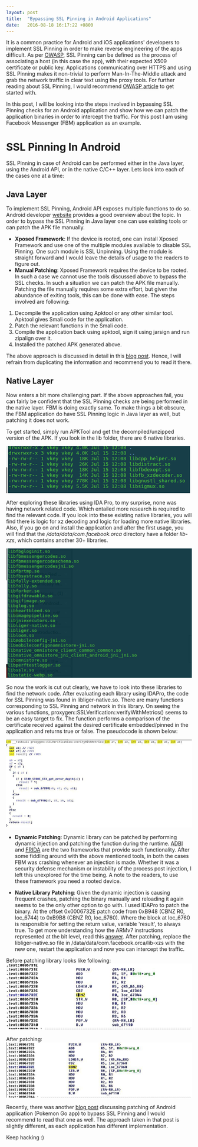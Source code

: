 ```yaml
---
layout: post
title:  "Bypassing SSL Pinning in Android Applications"
date:   2016-08-18 16:17:22 +0800
---
```


It is a common practice for Android and iOS applications' developers to implement SSL Pinning in order to make reverse engineering of the apps difficult. As per [OWASP](https://www.owasp.org/index.php/Certificate_and_Public_Key_Pinning), SSL Pinning can be defined as the process of associating a host (in this case the app), with their expected X509 certificate or public key. Applications communicating over HTTPS and using SSL Pinning makes it non-trivial to perform Man-In-The-Middle attack and grab the network traffic in clear text using the proxy tools. For further reading about SSL Pinning, I would recommend [OWASP article](https://www.owasp.org/index.php/Certificate_and_Public_Key_Pinning) to get started with.

In this post, I will be looking into the steps involved in bypassing SSL Pinning checks for an Android application and show how we can patch the application binaries in order to intercept the traffic. For this post I am using Facebook Messenger (FBM) application as an example.

# SSL Pinning In Android
SSL Pinning in case of Android can be performed either in the Java layer, using the Android API, or in the native C/C++ layer. Lets look into each of the cases one at a time:

## Java Layer

To implement SSL Pinning, Android API exposes multiple functions to do so.  Android developer [website](https://developer.android.com/training/articles/security-ssl.html) provides a good overview about the topic.  In order to bypass the SSL Pinning in Java layer one can use existing tools or can patch the APK file manually.

- **Xposed Framework**: If the device is rooted, one can install Xposed Framework and use one of the multiple modules available to disable SSL Pinning. One such module is SSL Unpinning. Using the module is straight forward and I would leave the details of usage to the readers to figure out.
- **Manual Patching**:  Xposed Framework requires the device to be rooted. In such a case we cannot use the tools discussed above to bypass the SSL checks. In such a situation we can patch the APK file manually. Patching the file manually requires some extra effort, but given the abundance of exiting tools, this can be done with ease. The steps involved are following:

1. Decompile the application using Apktool or any other similar tool. Apktool gives Smali code for the application.
2. Patch the relevant functions in the Smali code.
3. Compile the application back using apktool, sign it using jarsign and run zipalign over it.
4. Installed the patched APK generated above.

The above approach is discussed in detail in this [blog post](http://blog.dewhurstsecurity.com/2015/11/10/mobile-security-certificate-pining.htm). Hence, I will refrain from duplicating the information and recommend you to read it there.

## Native Layer

Now enters a bit more challenging part. If the above approaches fail, you can fairly be confident that the SSL Pinning checks are being performed in the native layer. FBM is doing exactly same. To make things a bit obscure, the FBM application do have SSL Pinning logic in Java layer as well, but patching it does not work.

To get started, simply run APKTool and get the decompiled/unzipped version of the APK. If you look in the lib folder, there are 6 native libraries.

![FB Libraries](../assets/images/fb_libs.png)

After exploring these libraries using IDA Pro, to my surprise, none was having network related code. Which entailed more research is required to find the relevant code. If you look into these existing native libraries, you will find there is logic for xz decoding and logic for loading more native libraries. Also, if you go on and install the application and after the first usage, you will find that the */data/data/com.facebook.orca* directory have a folder *lib-xzs*, which contains another 30+ libraries.

![libliger](../assets/images/libliger.png)

So now the work is cut out clearly, we have to look into these libraries to find the network code. After evaluating each library using IDAPro, the code for SSL Pinning was found in libliger-native.so. There are many functions corresponding to SSL Pinning and network in this library. On seeing the various functions,  proxygen::SSLVerification::verifyWithMetrics() seems to be an easy target to fix. The function performs a comparison of the certificate received against the desired certificate embedded/pinned in the application and returns true or false. The pseudocode is shown below:

![VerifywithMetrics](../assets/images/verifywithmetrics1.jpg)

- **Dynamic Patching**: Dynamic library can be patched by performing dynamic injection and patching the function during the runtime. [ADBI](https://github.com/crmulliner/adbi) and [FRIDA](https://frida.re) are the two frameworks that provide such functionality. After some fiddling around with the above mentioned tools,  in both the cases FBM was crashing whenever an injection is made. Whether it was a security defense mechanism or instability of the process post injection, I left this unexplored for the time being. A note to the readers, to use these framework you need a rooted device.

- **Native Library Patching**: Given the dynamic injection is causing frequent crashes, patching the binary manually and reloading it again seems to be the only other option to go with. I used IDAPro to patch the binary. At the offset  0x0006732E patch code from 0xB948 (CBNZ R0, loc_6744) to 0xB9B8 (CBNZ R0, loc_6760). Where the block at loc_6760 is responsible for setting the return value, variable 'result', to always true. To get more understanding how the ARMv7 instructions represented at the bit level, read this [answer](http://stackoverflow.com/questions/9279451/armv7-word-patch-cbnz). After patching, replace the libliger-native.so file in /data/data/com.facebook.orca/lib-xzs with the new one, restart the application and now you can intercept the traffic.

Before patching library looks like following: 
![before_patching](../assets/images/before_patching.jpg)

After patching: 
![After Patching](../assets/images/patched.jpg)

Recently, there was another [blog post](https://eaton-works.com/2016/07/31/reverse-engineering-and-removing-pokemon-gos-certificate-pinning/) discussing patching of Android application (Pokemon Go app) to bypass SSL Pinning and I would recommend to read that one as well. The approach taken in that post is slightly different, as each application has different implementation.

Keep hacking :)
